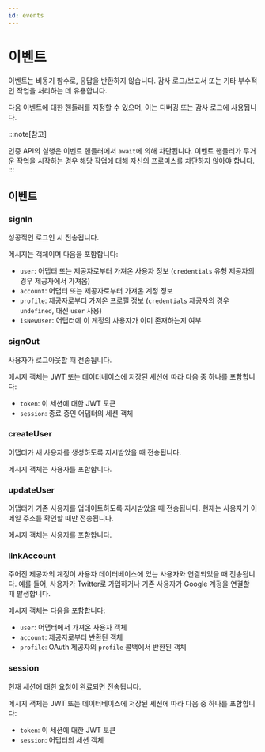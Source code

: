 ```yaml
---
id: events
---
```

# 이벤트
이벤트는 비동기 함수로, 응답을 반환하지 않습니다. 감사 로그/보고서 또는 기타 부수적인 작업을 처리하는 데 유용합니다.

다음 이벤트에 대한 핸들러를 지정할 수 있으며, 이는 디버깅 또는 감사 로그에 사용됩니다.

:::note[참고]

인증 API의 실행은 이벤트 핸들러에서 `await`에 의해 차단됩니다. 이벤트 핸들러가 무거운 작업을 시작하는 경우 해당 작업에 대해 자신의 프로미스를 차단하지 않아야 합니다.
:::
## 이벤트

### signIn

성공적인 로그인 시 전송됩니다.

메시지는 객체이며 다음을 포함합니다:

- `user`: 어댑터 또는 제공자로부터 가져온 사용자 정보 (`credentials` 유형 제공자의 경우 제공자에서 가져옴)
- `account`: 어댑터 또는 제공자로부터 가져온 계정 정보
- `profile`: 제공자로부터 가져온 프로필 정보 (`credentials` 제공자의 경우 `undefined`, 대신 `user` 사용)
- `isNewUser`: 어댑터에 이 계정의 사용자가 이미 존재하는지 여부

### signOut

사용자가 로그아웃할 때 전송됩니다.

메시지 객체는 JWT 또는 데이터베이스에 저장된 세션에 따라 다음 중 하나를 포함합니다:

- `token`: 이 세션에 대한 JWT 토큰
- `session`: 종료 중인 어댑터의 세션 객체

### createUser

어댑터가 새 사용자를 생성하도록 지시받았을 때 전송됩니다.

메시지 객체는 사용자를 포함합니다.

### updateUser

어댑터가 기존 사용자를 업데이트하도록 지시받았을 때 전송됩니다. 현재는 사용자가 이메일 주소를 확인할 때만 전송됩니다.

메시지 객체는 사용자를 포함합니다.

### linkAccount

주어진 제공자의 계정이 사용자 데이터베이스에 있는 사용자와 연결되었을 때 전송됩니다. 예를 들어, 사용자가 Twitter로 가입하거나 기존 사용자가 Google 계정을 연결할 때 발생합니다.

메시지 객체는 다음을 포함합니다:

- `user`: 어댑터에서 가져온 사용자 객체
- `account`: 제공자로부터 반환된 객체
- `profile`: OAuth 제공자의 `profile` 콜백에서 반환된 객체

### session

현재 세션에 대한 요청이 완료되면 전송됩니다.

메시지 객체는 JWT 또는 데이터베이스에 저장된 세션에 따라 다음 중 하나를 포함합니다:

- `token`: 이 세션에 대한 JWT 토큰
- `session`: 어댑터의 세션 객체